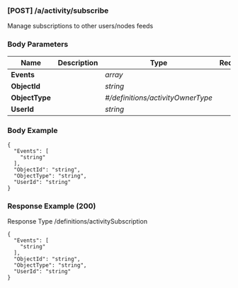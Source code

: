 






### [POST] /a/activity/subscribe  
Manage subscriptions to other users/nodes feeds  


### Body Parameters

Name | Description | Type | Required
---|---|---|---
**Events** |  | _array_ |   
**ObjectId** |  | _string_ |   
**ObjectType** |  | _#/definitions/activityOwnerType_ |   
**UserId** |  | _string_ |   


### Body Example
```
{
  "Events": [
    "string"
  ],
  "ObjectId": "string",
  "ObjectType": "string",
  "UserId": "string"
}
```






### Response Example (200)
Response Type /definitions/activitySubscription

```
{
  "Events": [
    "string"
  ],
  "ObjectId": "string",
  "ObjectType": "string",
  "UserId": "string"
}
```


